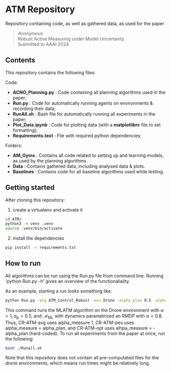 # ATM Repository

Repository containing code, as well as gathered data, as used for the paper

> *Anonymous*  
> Robust Active Measuring under Model Uncertainty  
> Submitted to AAAI 2024


## Contents

This repository contains the following files:

Code:

  - **ACNO_Planning.py**      : Code containing all planning algorithms used in the paper;
  - **Run.py**                : Code for automatically running agents on environments & recording their data;
  - **RunAll.sh**             : Bash file for automatically running all experiments in the paper;
  - **Plot_Data.ipynb**       : Code for plotting data (with a **matplotlibrc** file to set formatting);
  - **Requirements.text**     : File with required python dependencies;

Folders:

  - **AM_Gyms**             : Contains all code related to setting up and learning models, as used by the planning algorithms.
  - **Data**                : Contains gathered data, including analysed data & plots.
  - **Baselines**           : Contains code for all baseline algorithms used while testing.

## Getting started

After cloning this repository:

1. create a virtualenv and activate it
```bash
cd ATM/
python3 -m venv .venv
source .venv/bin/activate
```
2. install the dependencies
```bash
pip install -r requirements.txt
```

## How to run

All algorithms can be run using the Run.py file from command line. Running 'python Run.py -h' gives an overview of the functionaliality.

As an example, starting a run looks something like:

```bash
python Run.py -alg ATM_Control_Robust -env Drone -alpha_plan 0.5 -alpha_real 0.8 -alpha_measure 0.8 -nmbr_eps 100
```

This command runs the MLATM algorithm on the Drone environment with $\alpha = 1, \alpha_p = 0.5$, and $\mathcal{M}_\text{ML}$ with dynamics parametrized an RMDP with $\alpha=0.8$.
Thus, CR-ATM-avg uses alpha_measure 1, CR-ATM-pes uses alpha_measure = alpha_plan, and CR-ATM-opt uses alhpa_measure = - alpha_plan (hard-coded).
To run all experiments from the paper at once, run the following:

```bash
bash ./Runall.sh
```

Note that this repository does not contain all pre-computated files for the drone environments, which means run times might be relatively long.